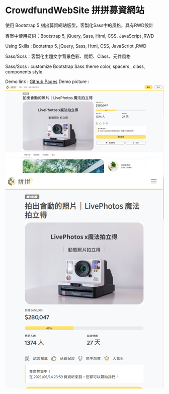 # CrowdfundWebSite 拼拼募資網站
使用 Bootstrap 5 刻出募資網站版型，客製化Sass中的風格，具有RWD設計

專案中使用技術：Bootstrap 5, jQuery, Sass, Html, CSS, JavaScript ,RWD

Using Skills : Bootstrap 5, jQuery, Sass, Html, CSS, JavaScript ,RWD

Sass/Scss：客製化主題文字背景色彩、間距、Class、元件風格

Sass/Scss : customize Bootstrap Sass theme color, spacers , class, components style

Demo link : [Github Pages](https://alan9130314.github.io/CrowdfundWebSite/)
Demo picture : 
![Alt text](/demo(desktop).png)
![Alt text](/demo(mobile).png)
